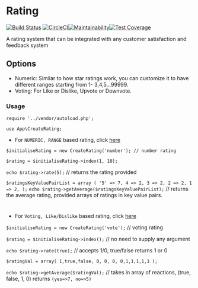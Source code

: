 # Rating

[![Build Status](https://travis-ci.org/waleCloud/Rating.svg?branch=master)](https://travis-ci.org/waleCloud/Rating) [![CircleCI](https://circleci.com/gh/waleCloud/Rating/tree/master.svg?style=svg)](https://circleci.com/gh/waleCloud/Rating/tree/master)[![Maintainability](https://api.codeclimate.com/v1/badges/4a974c8a845eb913f4ae/maintainability)](https://codeclimate.com/github/waleCloud/Rating/maintainability)[![Test Coverage](https://api.codeclimate.com/v1/badges/4a974c8a845eb913f4ae/test_coverage)](https://codeclimate.com/github/waleCloud/Rating/test_coverage)

A rating system that can be integrated with any customer satisfaction and feedback system

## Options
- Numeric: Similar to how star ratings work, you can customize it to have different ranges starting from 1- 3,4,5...99999.
- Voting: For Like or Dislike, Upvote or Downvote.

### Usage

`require '../vendor/autoload.php';`

`use App\CreateRating;`

- For `NUMERIC, RANGE`  based rating, click [here](numericStrategy.php)

`$initialiseRating = new CreateRating('number'); // number rating`

`$rating = $initialiseRating->index(1, 10);`

`echo $rating->rate(5);` // returns the rating provided

`$ratingsKeyValuePairList = array
(
  '5' => 7,
  4 => 2,
  3 => 2,
  2 => 2,
  1 => 2,
);`
`echo $rating->getAverage($ratingsKeyValuePairList);` // returns the average rating, provided arrays of ratings in key value pairs.

#
- For `Voting, Like/Dislike`  based rating, click [here](votingStrategy.php)

`$initialiseRating = new CreateRating('vote');` // voting rating

`$rating = $initialiseRating->index();` // no need to supply any argument

`echo $rating->rate(true);` // accepts 1/0, true/false returns 1 or 0

`$ratingVal = array(
  1,true,false, 0, 0, 0, 0,1,1,1,1,1
);`

`echo $rating->getAverage($ratingVal);` // takes in array of reactions, (true, false, 1, 0) returns `(yes=>7, no=>5)`
